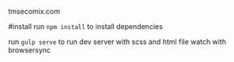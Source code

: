 tmsecomix.com

#install
run `npm install` to install dependencies

run `gulp serve` to run dev server with scss and html file watch with browsersync



 
